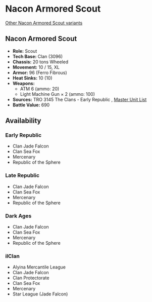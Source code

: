 # Nacon Armored Scout 

[Other Nacon Armored Scout variants](../nacon_armored_scout.md) 

## Nacon Armored Scout 

- **Role:** Scout 
- **Tech Base:** Clan (3096) 
- **Chassis:** 20 tons Wheeled 
- **Movement:** 10 / 15, XL 
- **Armor:** 96 (Ferro Fibrous) 
- **Heat Sinks:** 10 (10) 
- **Weapons:** 
  - ATM 6 (ammo: 20) 
  - Light Machine Gun × 2 (ammo: 100) 
- **Sources:** TRO 3145 The Clans - Early Republic , [Master Unit List](http://masterunitlist.info/Unit/Details/6244) 
- **Battle Value:** 690 

## Availability 

### Early Republic 

- Clan Jade Falcon 
- Clan Sea Fox 
- Mercenary 
- Republic of the Sphere 

### Late Republic 

- Clan Jade Falcon 
- Clan Sea Fox 
- Mercenary 
- Republic of the Sphere 

### Dark Ages 

- Clan Jade Falcon 
- Clan Sea Fox 
- Mercenary 
- Republic of the Sphere 

### ilClan 

- Alyina Mercantile League 
- Clan Jade Falcon 
- Clan Protectorate 
- Clan Sea Fox 
- Mercenary 
- Star League (Jade Falcon) 


